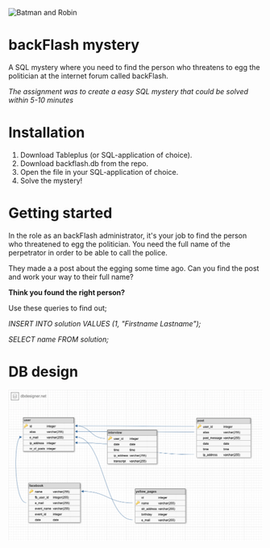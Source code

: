 ![Batman and Robin](https://media.giphy.com/media/1NiMpeyTrYA00/giphy.gif)


# backFlash mystery

A SQL mystery where you need to find the person who threatens to egg the politician at the internet forum called backFlash.

_The assignment was to create a easy SQL mystery that could be solved within 5-10 minutes_

# Installation

1. Download Tableplus (or SQL-application of choice). 
2. Download backflash.db from the repo.
3. Open the file in your SQL-application of choice.
4. Solve the mystery!

# Getting started

In the role as an backFlash administrator, it's your job to find the person who threatened to egg the politician. You need the full name  of the perpetrator in order to be able to call the police.

They made a a post about the egging some time ago. Can you find the post and work your way to their full name? 


**Think you found the right person?**

Use these queries to find out;

*INSERT INTO solution VALUES (1, "Firstname Lastname");*

*SELECT name FROM solution;*

# DB design
![db_design](img/db_design.png)
